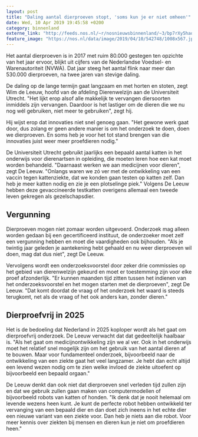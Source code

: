 ```yaml
---
layout: post
title: "Daling aantal dierproeven stopt, 'soms kun je er niet omheen'"
date: Wed, 10 Apr 2019 19:45:58 +0200
category: binnenland
externe_link: "http://feeds.nos.nl/~r/nosnieuwsbinnenland/~3/bp7rXy5hao8/2279897"
feature_image: "https://nos.nl/data/image/2019/04/10/542748/1008x567.jpg"
---
```


<p>Het aantal dierproeven is in 2017 met ruim 80.000 gestegen ten opzichte van het jaar ervoor, blijkt uit cijfers van de Nederlandse Voedsel- en Warenautoriteit (NVWA). Dat jaar steeg het aantal flink naar meer dan 530.000 dierproeven, na twee jaren van stevige daling.</p>
<p>De daling op de lange termijn gaat langzaam en met horten en stoten, zegt Wim de Leeuw, hoofd van de afdeling Dierenwelzijn aan de Universiteit Utrecht. "Het lijkt erop alsof alle makkelijk te vervangen diersoorten inmiddels zijn vervangen. Daardoor is het lastiger om de dieren die we nu nog wél gebruiken, niet meer te gebruiken", zegt hij.</p>
<p>Hij wijst erop dat innovaties niet snel genoeg gaan. "Het gewone werk gaat door, dus zolang er geen andere manier is om het onderzoek te doen, doen we dierproeven. En soms heb je voor het tot stand brengen van die innovaties juist weer meer proefdieren nodig."</p>
<p>De Universiteit Utrecht gebruikt jaarlijks een bepaald aantal katten in het onderwijs voor dierenartsen in opleiding, die moeten leren hoe een kat moet worden behandeld. "Daarnaast werken we aan medicijnen voor dieren", zegt De Leeuw. "Onlangs waren we zó ver met de ontwikkeling van een vaccin tegen kattenziekte, dat we konden gaan testen op katten zelf. Dan heb je meer katten nodig en zie je een plotselinge piek." Volgens De Leeuw hebben deze gevaccineerde testkatten overigens allemaal een tweede leven gekregen als gezelschapsdier.</p>
<h2>Vergunning</h2>
<p>Dierproeven mogen niet zomaar worden uitgevoerd. Onderzoek mag alleen worden gedaan bij een gecertificeerd instituut, de onderzoeker moet zelf een vergunning hebben en moet die vaardigheden ook bijhouden. "Als je twintig jaar geleden je aantekening hebt gehaald en nu weer dierproeven wil doen, mag dat dus niet", zegt De Leeuw.</p>
<p>Vervolgens wordt een onderzoeksvoorstel door zeker drie commissies op het gebied van dierenwelzijn gekeurd en moet er toestemming zijn voor elke proef afzonderlijk. "Er kunnen maanden tijd zitten tussen het indienen van het onderzoeksvoorstel en het mogen starten met de dierproeven", zegt De Leeuw. "Dat komt doordat de vraag of het onderzoek het waard is steeds terugkomt, net als de vraag of het ook anders kan, zonder dieren."</p>
<h2>Dierproefvrij in 2025</h2>
<p>Het is de bedoeling dat Nederland in 2025 koploper wordt als het gaat om dierproefvrij onderzoek. De Leeuw verwacht dat dat gedeeltelijk haalbaar is. "Als het gaat om medicijnontwikkeling zijn we al ver. Ook in het onderwijs moet het relatief snel mogelijk zijn om het gebruik van het aantal dieren af te bouwen. Maar voor fundamenteel onderzoek, bijvoorbeeld naar de ontwikkeling van een ziekte gaat het veel langzamer. Je hebt dan echt altijd een levend wezen nodig om te zien welke invloed de ziekte uitoefent op bijvoorbeeld een bepaald orgaan."</p>
<p>De Leeuw denkt dan ook niet dat dierproeven snel verleden tijd zullen zijn en dat we gebruik zullen gaan maken van computermodellen of bijvoorbeeld robots van katten of honden. "Ik denk dat je nooit helemaal om levende wezens heen kunt. Je kunt de perfecte robot hebben ontwikkeld ter vervanging van een bepaald dier en dan doet zich ineens in het echte dier een nieuwe variant van een ziekte voor. Dan heb je niets aan die robot. Voor meer kennis over ziekten bij mensen en dieren kun je niet om proefdieren heen."</p><img src="http://feeds.feedburner.com/~r/nosnieuwsbinnenland/~4/bp7rXy5hao8" height="1" width="1" alt=""/>
